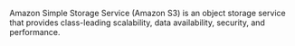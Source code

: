 Amazon Simple Storage Service (Amazon S3) is an object storage service that provides class-leading scalability, data availability, security, and performance. 
